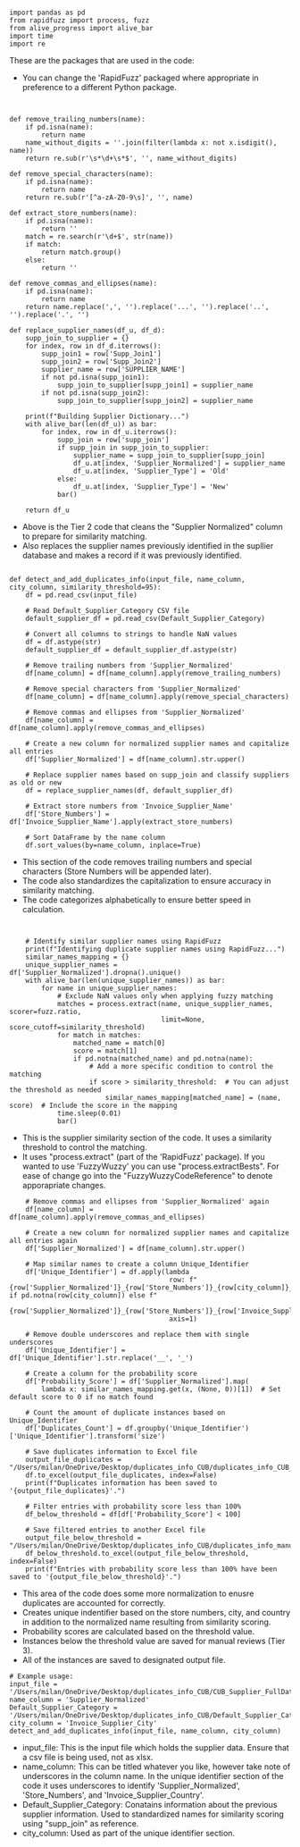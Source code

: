 ```

import pandas as pd
from rapidfuzz import process, fuzz
from alive_progress import alive_bar
import time
import re

```
These are the packages that are used in the code:

- You can change the 'RapidFuzz' packaged where appropriate in preference to a different Python package.
```


def remove_trailing_numbers(name):
    if pd.isna(name):
        return name
    name_without_digits = ''.join(filter(lambda x: not x.isdigit(), name))
    return re.sub(r'\s*\d+\s*$', '', name_without_digits)

def remove_special_characters(name):
    if pd.isna(name):
        return name
    return re.sub(r'[^a-zA-Z0-9\s]', '', name)

def extract_store_numbers(name):
    if pd.isna(name):
        return ''
    match = re.search(r'\d+$', str(name))
    if match:
        return match.group()
    else:
        return ''

def remove_commas_and_ellipses(name):
    if pd.isna(name):
        return name
    return name.replace(',', '').replace('...', '').replace('..', '').replace('.', '')

def replace_supplier_names(df_u, df_d):
    supp_join_to_supplier = {}
    for index, row in df_d.iterrows():
        supp_join1 = row['Supp_Join1']
        supp_join2 = row['Supp_Join2']
        supplier_name = row['SUPPLIER_NAME']
        if not pd.isna(supp_join1):
            supp_join_to_supplier[supp_join1] = supplier_name
        if not pd.isna(supp_join2):
            supp_join_to_supplier[supp_join2] = supplier_name

    print(f"Building Supplier Dictionary...")
    with alive_bar(len(df_u)) as bar:
        for index, row in df_u.iterrows():
            supp_join = row['supp_join']
            if supp_join in supp_join_to_supplier:
                supplier_name = supp_join_to_supplier[supp_join]
                df_u.at[index, 'Supplier_Normalized'] = supplier_name
                df_u.at[index, 'Supplier_Type'] = 'Old'
            else:
                df_u.at[index, 'Supplier_Type'] = 'New'
            bar()

    return df_u

```
- Above is the Tier 2 code that cleans the "Supplier Normalized" column to prepare for similarity matching.
- Also replaces the supplier names previously identified in the supllier database and makes a record if it was previously identified.

```

def detect_and_add_duplicates_info(input_file, name_column, city_column, similarity_threshold=95):
    df = pd.read_csv(input_file)

    # Read Default_Supplier_Category CSV file
    default_supplier_df = pd.read_csv(Default_Supplier_Category)

    # Convert all columns to strings to handle NaN values
    df = df.astype(str)
    default_supplier_df = default_supplier_df.astype(str)

    # Remove trailing numbers from 'Supplier_Normalized'
    df[name_column] = df[name_column].apply(remove_trailing_numbers)

    # Remove special characters from 'Supplier_Normalized'
    df[name_column] = df[name_column].apply(remove_special_characters)

    # Remove commas and ellipses from 'Supplier_Normalized'
    df[name_column] = df[name_column].apply(remove_commas_and_ellipses)

    # Create a new column for normalized supplier names and capitalize all entries
    df['Supplier_Normalized'] = df[name_column].str.upper()

    # Replace supplier names based on supp_join and classify suppliers as old or new
    df = replace_supplier_names(df, default_supplier_df)

    # Extract store numbers from 'Invoice_Supplier_Name'
    df['Store_Numbers'] = df['Invoice_Supplier_Name'].apply(extract_store_numbers)

    # Sort DataFrame by the name column
    df.sort_values(by=name_column, inplace=True)
```
- This section of the code removes trailing numbers and special characters (Store Numbers will be appended later).
- The code also standardizes the capitalization to ensure accuracy in similarity matching.
- The code categorizes alphabetically to ensure better speed in calculation.

```


    # Identify similar supplier names using RapidFuzz
    print(f"Identifying duplicate supplier names using RapidFuzz...")
    similar_names_mapping = {}
    unique_supplier_names = df['Supplier_Normalized'].dropna().unique()
    with alive_bar(len(unique_supplier_names)) as bar:
        for name in unique_supplier_names:
            # Exclude NaN values only when applying fuzzy matching
            matches = process.extract(name, unique_supplier_names, scorer=fuzz.ratio,
                                      limit=None, score_cutoff=similarity_threshold)
            for match in matches:
                matched_name = match[0]
                score = match[1]
                if pd.notna(matched_name) and pd.notna(name):
                    # Add a more specific condition to control the matching
                    if score > similarity_threshold:  # You can adjust the threshold as needed
                        similar_names_mapping[matched_name] = (name, score)  # Include the score in the mapping
            time.sleep(0.01)
            bar()
```
- This is the supplier similarity section of the code. It uses a similarity threshold to control the matching.
- It uses "process.extract" (part of the 'RapidFuzz' package). If you wanted to use 'FuzzyWuzzy' you can use "process.extractBests". For ease of change go into the "FuzzyWuzzyCodeReference" to denote apporapriate changes.

```
    # Remove commas and ellipses from 'Supplier_Normalized' again
    df[name_column] = df[name_column].apply(remove_commas_and_ellipses)

    # Create a new column for normalized supplier names and capitalize all entries again
    df['Supplier_Normalized'] = df[name_column].str.upper()

    # Map similar names to create a column Unique_Identifier
    df['Unique_Identifier'] = df.apply(lambda
                                        row: f"{row['Supplier_Normalized']}_{row['Store_Numbers']}_{row[city_column]}_{row['Invoice_Supplier_Country']}" if pd.notna(row[city_column]) else f"    
                                        {row['Supplier_Normalized']}_{row['Store_Numbers']}_{row['Invoice_Supplier_Country']}",
                                        axis=1)

    # Remove double underscores and replace them with single underscores
    df['Unique_Identifier'] = df['Unique_Identifier'].str.replace('__', '_')

    # Create a column for the probability score
    df['Probability_Score'] = df['Supplier_Normalized'].map(
        lambda x: similar_names_mapping.get(x, (None, 0))[1])  # Set default score to 0 if no match found

    # Count the amount of duplicate instances based on Unique_Identifier
    df['Duplicates_Count'] = df.groupby('Unique_Identifier')['Unique_Identifier'].transform('size')

    # Save duplicates information to Excel file
    output_file_duplicates = "/Users/milan/OneDrive/Desktop/duplicates_info_CUB/duplicates_info_CUB_full[7.1].xlsx"
    df.to_excel(output_file_duplicates, index=False)
    print(f"Duplicates information has been saved to '{output_file_duplicates}'.")

    # Filter entries with probability score less than 100%
    df_below_threshold = df[df['Probability_Score'] < 100]

    # Save filtered entries to another Excel file
    output_file_below_threshold = "/Users/milan/OneDrive/Desktop/duplicates_info_CUB/duplicates_info_manualReview[7.1].xlsx"
    df_below_threshold.to_excel(output_file_below_threshold, index=False)
    print(f"Entries with probability score less than 100% have been saved to '{output_file_below_threshold}'.")
```
- This area of the code does some more normalization to enusre duplicates are accounted for correctly.
- Creates unique indentifier based on the store numbers, city, and country in addition to the normalized name resulting from similarity scoring.
- Probability scores are calculated based on the threshold value.
- Instances below the threshold value are saved for manual reviews (Tier 3).
- All of the instances are saved to designated output file.

```
# Example usage:
input_file = '/Users/milan/OneDrive/Desktop/duplicates_info_CUB/CUB_Supplier_FullData.csv'
name_column = 'Supplier_Normalized'
Default_Supplier_Category = '/Users/milan/OneDrive/Desktop/duplicates_info_CUB/Default_Supplier_Category_fix.csv'
city_column = 'Invoice_Supplier_City'
detect_and_add_duplicates_info(input_file, name_column, city_column)
```
- input_file: This is the input file which holds the supplier data. Ensure that a csv file is being used, not as xlsx.
- name_column: This can be titled whatever you like, however take note of underscores in the column name. In the unique identifier section of the code it uses underscores to identify 'Supplier_Normalized', 'Store_Numbers', and 'Invoice_Supplier_Country'.
- Default_Supplier_Category: Conatains information about the previous supplier information. Used to standardized names for similarity scoring using "supp_join" as reference.
- city_column: Used as part of the unique identifier section. 

```

